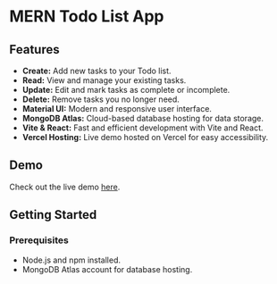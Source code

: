 # MERN Todo List App

## Features

- **Create:** Add new tasks to your Todo list.
- **Read:** View and manage your existing tasks.
- **Update:** Edit and mark tasks as complete or incomplete.
- **Delete:** Remove tasks you no longer need.
- **Material UI:** Modern and responsive user interface.
- **MongoDB Atlas:** Cloud-based database hosting for data storage.
- **Vite & React:** Fast and efficient development with Vite and React.
- **Vercel Hosting:** Live demo hosted on Vercel for easy accessibility.

## Demo

Check out the live demo [here](https://mern-todo-git-master-nallaperumals-projects.vercel.app).

## Getting Started

### Prerequisites

- Node.js and npm installed.
- MongoDB Atlas account for database hosting.

